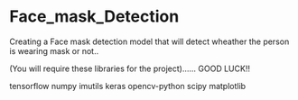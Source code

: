 # Face_mask_Detection
Creating a Face mask detection model that will detect wheather the person is wearing mask or not..

(You will require these libraries for the project)...... GOOD LUCK!!

tensorflow
numpy
imutils
keras
opencv-python
scipy
matplotlib    
